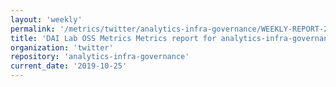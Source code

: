 ```yaml
---
layout: 'weekly'
permalink: '/metrics/twitter/analytics-infra-governance/WEEKLY-REPORT-2019-10-25'
title: 'DAI Lab OSS Metrics Metrics report for analytics-infra-governance | WEEKLY-REPORT-2019-10-25'
organization: 'twitter'
repository: 'analytics-infra-governance'
current_date: '2019-10-25'
---
```

